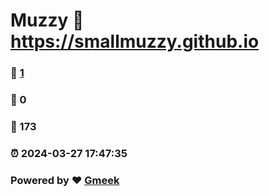 # Muzzy :link: https://smallmuzzy.github.io 
### :page_facing_up: [1](https://smallmuzzy.github.io/tag.html) 
### :speech_balloon: 0 
### :hibiscus: 173 
### :alarm_clock: 2024-03-27 17:47:35 
### Powered by :heart: [Gmeek](https://github.com/Meekdai/Gmeek)
